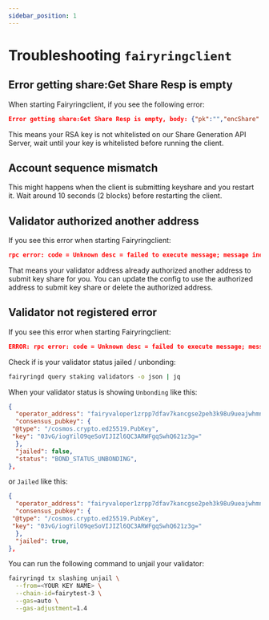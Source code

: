 ```yaml
---
sidebar_position: 1
---
```


# Troubleshooting `fairyringclient`

## Error getting share:Get Share Resp is empty

When starting Fairyringclient, if you see the following error:

```json
Error getting share:Get Share Resp is empty, body: {"pk":"","encShare":"","index":""}
```

This means your RSA key is not whitelisted on our Share Generation API Server, wait until your key is whitelisted before running the client.

## Account sequence mismatch

This might happens when the client is submitting keyshare and you restart it. Wait around 10 seconds (2 blocks) before restarting the client.

## Validator authorized another address

If you see this error when starting Fairyringclient:

```json
rpc error: code = Unknown desc = failed to execute message; message index: 0: validator authorized another address to submit key share is not allow to submit key share
```

That means your validator address already authorized another address to submit key share for you. You can update the config to use the authorized address to submit key share or delete the authorized address.

## Validator not registered error

If you see this error when starting Fairyringclient:

```json
ERROR: rpc error: code = Unknown desc = failed to execute message; message index: 0: 'your address': validator not registered
```

Check if is your validator status jailed / unbonding:

```bash
fairyringd query staking validators -o json | jq
```

When your validator status is showing `Unbonding` like this:

```json
{
  "operator_address": "fairyvaloper1zrpp7dfav7kancgse2peh3k98u9ueajwhmnm3y",
  "consensus_pubkey": {
 "@type": "/cosmos.crypto.ed25519.PubKey",
 "key": "03vG/iogYilO9qeSoVIJIZl6QC3ARWFgqSwhQ621z3g="
  },
  "jailed": false,
  "status": "BOND_STATUS_UNBONDING",
},
```

or `Jailed` like this:

```json
{
  "operator_address": "fairyvaloper1zrpp7dfav7kancgse2peh3k98u9ueajwhmnm3y",
  "consensus_pubkey": {
 "@type": "/cosmos.crypto.ed25519.PubKey",
 "key": "03vG/iogYilO9qeSoVIJIZl6QC3ARWFgqSwhQ621z3g="
  },
  "jailed": true,
},
```

You can run the following command to unjail your validator:

```bash
fairyringd tx slashing unjail \
  --from=<YOUR KEY NAME> \
  --chain-id=fairytest-3 \
  --gas=auto \
  --gas-adjustment=1.4
```
